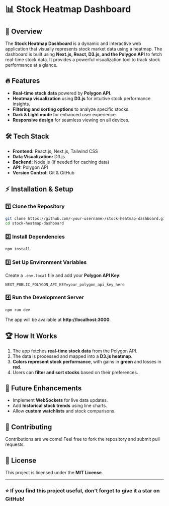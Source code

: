 # 📊 Stock Heatmap Dashboard

## 🚀 Overview
The **Stock Heatmap Dashboard** is a dynamic and interactive web application that visually represents stock market data using a heatmap. The dashboard is built using **Next.js, React, D3.js, and the Polygon API** to fetch real-time stock data. It provides a powerful visualization tool to track stock performance at a glance.

## 🔥 Features
- **Real-time stock data** powered by **Polygon API**.
- **Heatmap visualization** using **D3.js** for intuitive stock performance insights.
- **Filtering and sorting options** to analyze specific stocks.
- **Dark & Light mode** for enhanced user experience.
- **Responsive design** for seamless viewing on all devices.

## 🛠 Tech Stack
- **Frontend:** React.js, Next.js, Tailwind CSS
- **Data Visualization:** D3.js
- **Backend:** Node.js (if needed for caching data)
- **API:** Polygon API
- **Version Control:** Git & GitHub

## ⚡ Installation & Setup
### 1️⃣ Clone the Repository
```bash
git clone https://github.com/<your-username>/stock-heatmap-dashboard.git
cd stock-heatmap-dashboard
```

### 2️⃣ Install Dependencies
```bash
npm install
```

### 3️⃣ Set Up Environment Variables
Create a `.env.local` file and add your **Polygon API Key**:
```plaintext
NEXT_PUBLIC_POLYGON_API_KEY=your_polygon_api_key_here
```

### 4️⃣ Run the Development Server
```bash
npm run dev
```
The app will be available at **http://localhost:3000**.

## 🏆 How It Works
1. The app fetches **real-time stock data** from the Polygon API.
2. The data is processed and mapped into a **D3.js heatmap**.
3. **Colors represent stock performance**, with gains in **green** and losses in **red**.
4. Users can **filter and sort stocks** based on their preferences.

## 📌 Future Enhancements
- Implement **WebSockets** for live data updates.
- Add **historical stock trends** using line charts.
- Allow **custom watchlists** and stock comparisons.

## 🙌 Contributing
Contributions are welcome! Feel free to fork the repository and submit pull requests.

## 📜 License
This project is licensed under the **MIT License**.

---

### ⭐ If you find this project useful, don't forget to give it a star on GitHub!
